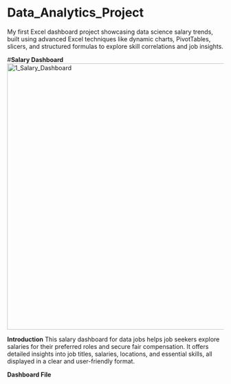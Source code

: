 # Data_Analytics_Project
My first Excel dashboard project showcasing data science salary trends, built using advanced Excel techniques like dynamic charts, PivotTables, slicers, and structured formulas to explore skill correlations and job insights.

#**Salary Dashboard**
<img width="1347" height="619" alt="1_Salary_Dashboard" src="https://github.com/user-attachments/assets/45eb1411-c65c-4a06-81c8-478528e62dd3" />

**Introduction**
This salary dashboard for data jobs helps job seekers explore salaries for their preferred roles and secure fair compensation. It offers detailed insights into job titles, salaries, locations, and essential skills, all displayed in a clear and user-friendly format.

**Dashboard File**
